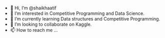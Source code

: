 - 👋 Hi, I’m @shaikhaatif 
- 👀 I’m interested in Competitive Programming and Data Science.
- 🌱 I’m currently learning Data structures and Competitive Programming.
- 💞️ I’m looking to collaborate on Kaggle.
- 📫 How to reach me ...

<!---
shaikhaatif/shaikhaatif is a ✨ special ✨ repository because its `README.md` (this file) appears on your GitHub profile.
You can click the Preview link to take a look at your changes.
--->
